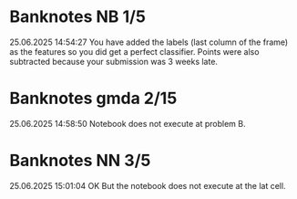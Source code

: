# Banknotes NB 1/5

25.06.2025 14:54:27
You have added the labels (last column of the frame) as the features so you did get a perfect classifier. Points were also subtracted because your submission was 3 weeks late. 

# Banknotes gmda 2/15

25.06.2025 14:58:50
Notebook does not execute at problem B. 

# Banknotes NN 3/5

25.06.2025 15:01:04 OK
But the notebook does not execute at the lat cell. 




